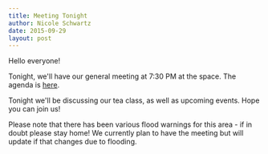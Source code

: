 ```yaml
---
title: Meeting Tonight
author: Nicole Schwartz
date: 2015-09-29
layout: post
---
```


Hello everyone! 

Tonight, we'll have our general meeting at 7:30 PM at the space. The agenda is [here](http://wiki.hacksburg.org/meetings:meeting_agenda_and_minutes_for_2015-09-28).

Tonight we'll be discussing our tea class, as well as upcoming events. Hope you can join us!

Please note that there has been various flood warnings for this area - if in doubt please stay home! We currently plan to have the meeting but will update if that changes due to flooding.
